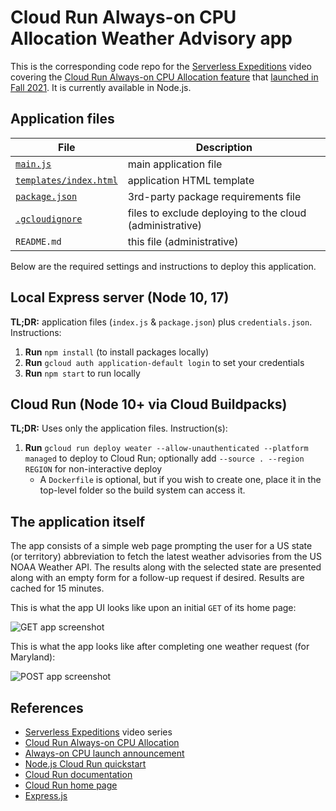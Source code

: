 # Cloud Run Always-on CPU Allocation Weather Advisory app

This is the corresponding code repo for the [Serverless Expeditions](https://goo.gle/ServerlessExpeditions) video covering the [Cloud Run Always-on CPU Allocation feature](https://cloud.google.com/run/docs/configuring/cpu-allocation) that [launched in Fall 2021](https://cloud.google.com/blog/products/serverless/cloud-run-gets-always-on-cpu-allocation). It is currently available in Node.js.

## Application files

File | Description
--- | ---
[`main.js`](index.js) | main application file
[`templates/index.html`](templates/index.html) | application HTML template
[`package.json`](package.json) | 3rd-party package requirements file
[`.gcloudignore`](.gcloudignore) | files to exclude deploying to the cloud (administrative)
`README.md` | this file (administrative)

Below are the required settings and instructions to deploy this application.


## **Local Express server (Node 10, 17)**

**TL;DR:** application files (`index.js` &amp; `package.json`) plus `credentials.json`. Instructions:

1. **Run** `npm install` (to install packages locally)
1. **Run** `gcloud auth application-default login` to set your credentials
1. **Run** `npm start` to run locally


## **Cloud Run (Node 10+ via Cloud Buildpacks)**

**TL;DR:** Uses only the application files. Instruction(s):

1. **Run** `gcloud run deploy weater --allow-unauthenticated --platform managed` to deploy to Cloud Run; optionally add `--source . --region REGION` for non-interactive deploy
    - A `Dockerfile` is optional, but if you wish to create one, place it in the top-level folder so the build system can access it.


## The application itself

The app consists of a simple web page prompting the user for a US state (or territory) abbreviation to fetch the latest weather advisories from the US NOAA Weather API. The results along with the selected state are presented along with an empty form for a follow-up request if desired. Results are cached for 15 minutes.

This is what the app UI looks like upon an initial `GET` of its home page:

![GET app screenshot](https://user-images.githubusercontent.com/1102504/153354509-3afdad1a-d5ca-4463-91fe-ee95d3e0b150.png)


This is what the app looks like after completing one weather request (for Maryland):

![POST app screenshot](https://user-images.githubusercontent.com/1102504/153354523-51a58bb6-66b3-4251-95cd-63217ee86edc.png)


## References

- [Serverless Expeditions](https://goo.gle/ServerlessExpeditions) video series
- [Cloud Run Always-on CPU Allocation](https://cloud.google.com/run/docs/configuring/cpu-allocation)
- [Always-on CPU launch announcement](https://cloud.google.com/blog/products/serverless/cloud-run-gets-always-on-cpu-allocation)
- [Node.js Cloud Run quickstart](https://cloud.google.com/run/docs/quickstarts/build-and-deploy/nodejs)
- [Cloud Run documentation](https://cloud.google.com/run/docs)
- [Cloud Run home page](http://cloud.run)
- [Express.js](https://expressjs.com)

